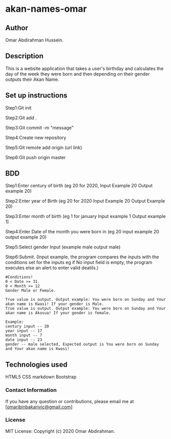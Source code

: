 # akan-names-omar

## Author
Omar Abdirahman Hussein.

## Description
This is a website application that takes a user's birthday and calculates the day of the week they were born and then depending on their gender outputs their Akan Name.

## Set up instructions
Step1:Git init

Step2:Git add .

Step3:Git commit -m "message"

Step4:Create new repository

Step5:Git remote add origin (url link)

Step6:Git push origin master

## BDD
  Step1:Enter century of birth (eg 20 for 2020, Input Example 20 Output example 20)

  Step2:Enter year of Birth (eg 20 for 2020 Input Example 20 Output Example 20)

  Step3:Enter month of birth (eg 1 for january Input example 1 Output example 1)

  Step4:Enter Date of the month you were born in (eg 20 input example 20 output example 20)

  Step5:Select gender Input (example male output male)

  Step6:Submit. (Input example, the program compares the inputs with the conditions set for the inputs eg if No input field is empty, the program executes else an alert to enter valid deatils.)
    
    #Conditions!
    0 < Date >= 31.
    0 < Month >= 12
    Gender Male or Female.

    True value is output. Output example: You were born on Sunday and Your akan name is Kwasi! If your gender is Male.
    True value is output. Output example: You were born on Sunday and Your akan name is Akosua! If your gender is female.
    
    Example:
    century input -- 20
    year input -- 17
    month input -- 7
    date input -- 23
    gender -- male selected, Expected output is You were born on Sunday and Your akan name is Kwasi!

## Technologies used
HTML5
CSS
markdown
Bootstrap

### Contact Information
If you have any question or contributions, please email me at [omaribinbakarivic@gmail.com]

### License
MIT License:
Copyright (c) 2020 Omar Abdirahman.
